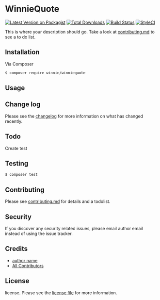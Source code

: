 # WinnieQuote

[![Latest Version on Packagist][ico-version]][link-packagist]
[![Total Downloads][ico-downloads]][link-downloads]
[![Build Status][ico-travis]][link-travis]
[![StyleCI][ico-styleci]][link-styleci]

This is where your description should go. Take a look at [contributing.md](contributing.md) to see a to do list.

## Installation

Via Composer

``` bash
$ composer require winnie/winniequote
```

## Usage

## Change log

Please see the [changelog](changelog.md) for more information on what has changed recently.

## Todo

Create test

## Testing

``` bash
$ composer test
```

## Contributing

Please see [contributing.md](contributing.md) for details and a todolist.

## Security

If you discover any security related issues, please email author email instead of using the issue tracker.

## Credits

- [author name][link-author]
- [All Contributors][link-contributors]

## License

license. Please see the [license file](license.md) for more information.

[ico-version]: https://img.shields.io/packagist/v/winnie/winniequote.svg?style=flat-square
[ico-downloads]: https://img.shields.io/packagist/dt/winnie/winniequote.svg?style=flat-square
[ico-travis]: https://img.shields.io/travis/winnie/winniequote/master.svg?style=flat-square
[ico-styleci]: https://styleci.io/repos/12345678/shield

[link-packagist]: https://packagist.org/packages/winnie/winniequote
[link-downloads]: https://packagist.org/packages/winnie/winniequote
[link-travis]: https://travis-ci.org/winnie/winniequote
[link-styleci]: https://styleci.io/repos/12345678
[link-author]: https://github.com/winex01
[link-contributors]: ../../contributors
